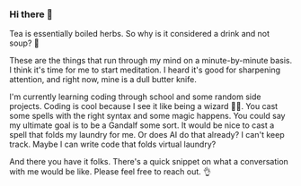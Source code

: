 ### Hi there 👋

<!--
**ganjmp/ganjmp** is a ✨ _special_ ✨ repository because its `README.md` (this file) appears on your GitHub profile.

Here are some ideas to get you started:

- 🔭 I’m currently working on ...
- 🌱 I’m currently learning ...
- 👯 I’m looking to collaborate on ...
- 🤔 I’m looking for help with ...
- 💬 Ask me about ...
- 📫 How to reach me: ...
- 😄 Pronouns: ...
- ⚡ Fun fact: ...
-->

Tea is essentially boiled herbs. So why is it considered a drink and not soup? 🤔

These are the things that run through my mind on a minute-by-minute basis. I think it's time for me to start meditation. I heard it's good for sharpening attention, and right now, mine is a dull butter knife.

I'm currently learning coding through school and some random side projects. Coding is cool because I see it like being a wizard 🧙‍♂️. You cast some spells with the right syntax and some magic happens. You could say my ultimate goal is to be a Gandalf some sort. It would be nice to cast a spell that folds my laundry for me. Or does AI do that already? I can't keep track. Maybe I can write code that folds virtual laundry?

And there you have it folks. There's a quick snippet on what a conversation with me would be like. Please feel free to reach out. 👌
